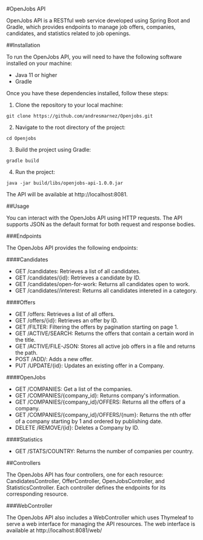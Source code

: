 #OpenJobs API

OpenJobs API is a RESTful web service developed using Spring Boot and Gradle, which provides endpoints to manage job offers, companies, candidates, and statistics related to job openings.

##Installation

To run the OpenJobs API, you will need to have the following software installed on your machine:

* Java 11 or higher
* Gradle

Once you have these dependencies installed, follow these steps:

1. Clone the repository to your local machine:
```
git clone https://github.com/andresmarnez/Openjobs.git
```

2. Navigate to the root directory of the project:
```
cd Openjobs
```

3. Build the project using Gradle:
```
gradle build
```

4. Run the project:
```
java -jar build/libs/openjobs-api-1.0.0.jar
```

The API will be available at http://localhost:8081.

##Usage

You can interact with the OpenJobs API using HTTP requests. The API supports JSON as the default format for both request and response bodies.

###Endpoints

The OpenJobs API provides the following endpoints:

####Candidates

* GET /candidates: Retrieves a list of all candidates.
* GET /candidates/{id}: Retrieves a candidate by ID.
* GET /candidates/open-for-work: Returns all candidates open to work.
* GET /candidates//interest: Returns all candidates intereted in a category.

####Offers

* GET /offers: Retrieves a list of all offers.
* GET /offers/{id}: Retrieves an offer by ID.
* GET /FILTER: Filtering the offers by pagination starting on page 1.
* GET /ACTIVE/SEARCH: Returns the offers that contain a certain word in the title.
* GET /ACTIVE/FILE-JSON: Stores all active job offers in a file and returns the path.
* POST /ADD/: Adds a new offer.
* PUT /UPDATE/{id}: Updates an existing offer in a Company.

####OpenJobs

* GET /COMPANIES: Get a list of the companies.
* GET /COMPANIES/{company_id}: Returns company's information.
* GET /COMPANIES/{company_id}/OFFERS:  Returns all the offers of a company.
* GET /COMPANIES/{company_id}/OFFERS/{num}: Returns the nth offer of a company starting by 1 and ordered by publishing date.
* DELETE /REMOVE/{id}: Deletes a Company by ID.

####Statistics

* GET /STATS/COUNTRY: Returns the number of companies per country.

##Controllers

The OpenJobs API has four controllers, one for each resource: CandidatesController, OfferController, OpenJobsController, and StatisticsController. Each controller defines the endpoints for its corresponding resource.

###WebController

The OpenJobs API also includes a WebController which uses Thymeleaf to serve a web interface for managing the API resources. The web interface is available at http://localhost:8081/web/